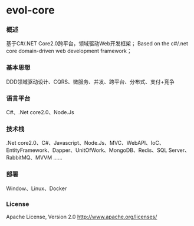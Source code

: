 # evol-core

### 概述

基于C#/.NET Core2.0跨平台，领域驱动Web开发框架； Based on the c#/.net core domain-driven web development framework；

### 基本思想

DDD领域驱动设计、CQRS、微服务、并发、跨平台、分布式、支付+竞争

### 语言平台

C#、.Net core2.0、Node.Js

### 技术栈

.Net core2.0、C#、Javascript、Node.Js、MVC、WebAPI、IoC、EntityFramework、Dapper、UnitOfWork、MongoDB、Redis、SQL Server、RabbitMQ、MVVM ......

### 部署

Window、Linux、Docker

### License

Apache License, Version 2.0 <http://www.apache.org/licenses/>
